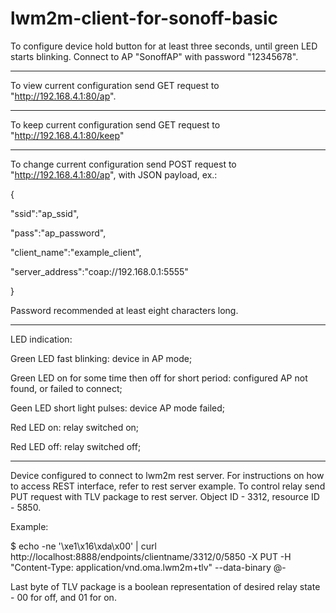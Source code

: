 # lwm2m-client-for-sonoff-basic

To configure device hold button for at least three seconds, until green LED starts blinking. Connect to AP "SonoffAP" with password "12345678".

------------------------------------------------------------------------------------------------------------------------------

To view current configuration send GET request to "http://192.168.4.1:80/ap".

------------------------------------------------------------------------------------------------------------------------------

To keep current configuration send GET request to "http://192.168.4.1:80/keep"

------------------------------------------------------------------------------------------------------------------------------

To change current configuration send POST request to "http://192.168.4.1:80/ap", with JSON payload, ex.:

{

  "ssid":"ap_ssid",
  
  "pass":"ap_password",
  
  "client_name":"example_client",
  
  "server_address":"coap://192.168.0.1:5555"
  
}

Password recommended at least eight characters long.

------------------------------------------------------------------------------------------------------------------------------

LED indication:

Green LED fast blinking: device in AP mode;

Green LED on for some time then off for short period: configured AP not found, or failed to connect;

Geen LED short light pulses: device AP mode failed;

Red LED on: relay switched on;

Red LED off: relay switched off;

------------------------------------------------------------------------------------------------------------------------------

Device configured to connect to lwm2m rest server. For instructions on how to access REST interface, refer to rest server example. To control relay send PUT request with TLV package to rest server. Object ID - 3312, resource ID - 5850.

Example:

$ echo -ne '\xe1\x16\xda\x00' | curl http://localhost:8888/endpoints/clientname/3312/0/5850 -X PUT -H "Content-Type: application/vnd.oma.lwm2m+tlv" --data-binary @-

Last byte of TLV package is a boolean representation of desired relay state - 00 for off, and 01 for on.




